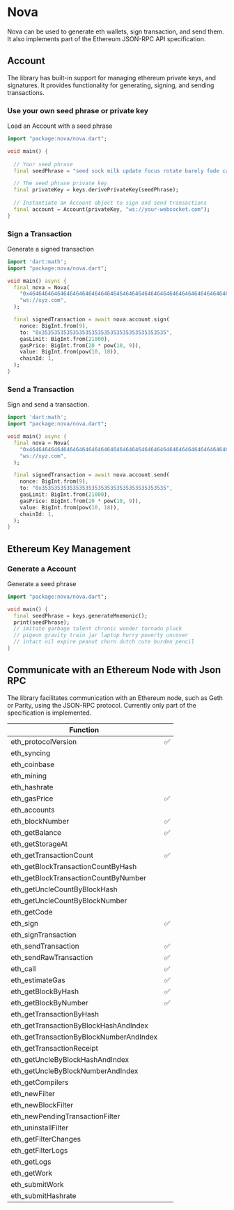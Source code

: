 # Nova

Nova can be used to generate eth wallets, sign transaction, and send them. 
It also implements part of the Ethereum JSON-RPC API specification.

## Account 
The library has built-in support for managing ethereum private keys, and signatures. 
It provides functionality for generating, signing, and sending transactions. 

### Use your own seed phrase or private key
Load an Account with a seed phrase

```dart
import "package:nova/nova.dart";

void main() {
  
  // Your seed phrase
  final seedPhrase = "seed sock milk update focus rotate barely fade car face mechanic mercy"

  // The seed phrase private key
  final privateKey = keys.derivePrivateKey(seedPhrase);
  
  // Instantiate an Account object to sign and send transactions
  final account = Account(privateKey, "ws://your-websocket.com");
}
```

### Sign a Transaction
Generate a signed transaction

```dart
import 'dart:math';
import "package:nova/nova.dart";

void main() async {
  final nova = Nova(
    "0x4646464646464646464646464646464646464646464646464646464646464646",
    "ws://xyz.com",
  );

  final signedTransaction = await nova.account.sign(
    nonce: BigInt.from(9),
    to: "0x3535353535353535353535353535353535353535",
    gasLimit: BigInt.from(21000),
    gasPrice: BigInt.from(20 * pow(10, 9)),
    value: BigInt.from(pow(10, 18)),
    chainId: 1,
  );
}
```


### Send a Transaction

Sign and send a transaction.

```dart
import 'dart:math';
import "package:nova/nova.dart";

void main() async {
  final nova = Nova(
    "0x4646464646464646464646464646464646464646464646464646464646464646",
    "ws://xyz.com",
  );

  final signedTransaction = await nova.account.send(
    nonce: BigInt.from(9),
    to: "0x3535353535353535353535353535353535353535",
    gasLimit: BigInt.from(21000),
    gasPrice: BigInt.from(20 * pow(10, 9)),
    value: BigInt.from(pow(10, 18)),
    chainId: 1,
  );
}
```


## Ethereum Key Management

### Generate a Account
Generate a seed phrase

```dart
import "package:nova/nova.dart";

void main() {
  final seedPhrase = keys.generateMnemonic();
  print(seedPhrase);
  // imitate garbage talent chronic wonder tornado pluck 
  // pigeon gravity train jar laptop hurry poverty uncover 
  // intact oil expire peanut churn dutch cute burden pencil
}
```



## Communicate with an Ethereum Node with Json RPC
The library facilitates communication with an Ethereum node, such as Geth or Parity, using the JSON-RPC protocol. Currently only part of the specification is implemented.

| Function                                   |   |
|--------------------------------------------|---|
| eth_protocolVersion                        | ✅|
| eth_syncing                                |   |
| eth_coinbase                               |   |
| eth_mining                                 |   |
| eth_hashrate                               |   |
| eth_gasPrice                               | ✅|
| eth_accounts                               |   |
| eth_blockNumber                            | ✅|
| eth_getBalance                             | ✅|
| eth_getStorageAt                           |   |
| eth_getTransactionCount                    | ✅|
| eth_getBlockTransactionCountByHash         |   |
| eth_getBlockTransactionCountByNumber       |   |
| eth_getUncleCountByBlockHash               |   |
| eth_getUncleCountByBlockNumber             |   |
| eth_getCode                                |   |
| eth_sign                                   | ✅|
| eth_signTransaction                        |   |
| eth_sendTransaction                        | ✅|
| eth_sendRawTransaction                     | ✅|
| eth_call                                   | ✅|
| eth_estimateGas                            | ✅|
| eth_getBlockByHash                         | ✅|
| eth_getBlockByNumber                       | ✅|
| eth_getTransactionByHash                   |   |
| eth_getTransactionByBlockHashAndIndex      |   |
| eth_getTransactionByBlockNumberAndIndex    |   |
| eth_getTransactionReceipt                  |   |
| eth_getUncleByBlockHashAndIndex            |   |
| eth_getUncleByBlockNumberAndIndex          |   |
| eth_getCompilers                           |   |
| eth_newFilter                              |   |
| eth_newBlockFilter                         |   |
| eth_newPendingTransactionFilter            |   |
| eth_uninstallFilter                        |   |
| eth_getFilterChanges                       |   |
| eth_getFilterLogs                          |   |
| eth_getLogs                                |   |
| eth_getWork                                |   |
| eth_submitWork                             |   | 
| eth_submitHashrate                         |   |
